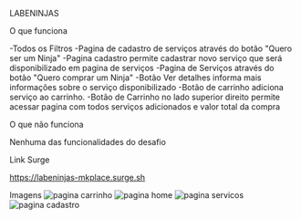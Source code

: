 LABENINJAS

O que funciona

-Todos os Filtros
-Pagina de cadastro de serviços através do botão "Quero ser um Ninja"
-Pagina cadastro permite cadastrar novo serviço que será disponibilizado em pagina de serviços
-Pagina de Serviços através do botão "Quero comprar um Ninja"
-Botão Ver detalhes informa mais informações sobre o serviço disponibilizado
-Botão de carrinho adiciona serviço ao carrinho.
-Botão de Carrinho no lado superior direito permite acessar pagina com todos serviços adicionados e valor total da compra

O que não funciona

Nenhuma das funcionalidades do desafio

Link Surge

https://labeninjas-mkplace.surge.sh

Imagens
![pagina carrinho](https://user-images.githubusercontent.com/98969787/163627268-ddafe477-46a2-48f9-8d85-2322cda7b303.png)
![pagina home](https://user-images.githubusercontent.com/98969787/163627269-d9cad6a8-a588-4f50-975d-24bfb9743c01.png)
![pagina servicos](https://user-images.githubusercontent.com/98969787/163627270-c00d19c1-b2a0-47cf-a6f4-491fe487526e.png)
![pagina cadastro](https://user-images.githubusercontent.com/98969787/163627271-9032a367-2728-47f3-88a2-436705286d27.png)
